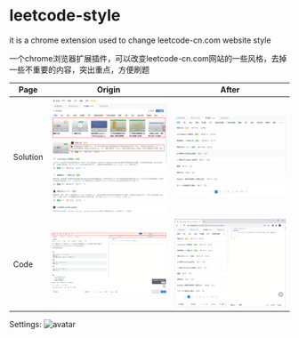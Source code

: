 # leetcode-style
it is a chrome extension used to change leetcode-cn.com website style

一个chrome浏览器扩展插件，可以改变leetcode-cn.com网站的一些风格，去掉一些不重要的内容，突出重点，方便刷题




|  Page     | Origin                                  | After |
|  ----     | ----                                    | ----  |
| Solution  |  ![avatar](/image/Solution-origin.png)  | ![avatar](/image/Solution-now.png)|
| Code      | ![avatar](/image/Full-Origin-1.png)     | ![avatar](/image/After-3.png) |

Settings:
![avatar](/image/After-ChangeTitle.png)
